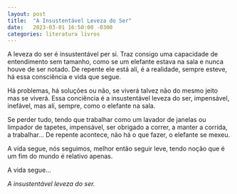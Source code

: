```yaml
---
layout: post
title:  "A Insustentável Leveza do Ser"
date:   2023-03-01 16:50:00 -0300
categories: literatura livros 
---
```

A leveza do ser é insustentável per si. Traz consigo uma capacidade de entendimento sem tamanho, como se um elefante estava na sala e nunca houve de ser notado. De repente ele está alí, é a realidade, sempre esteve, há essa consciência e vida que segue.

Há problemas, há soluções ou não, se viverá talvez não do mesmo jeito mas se viverá. Essa conciência é a insustentável leveza do ser, impensável, inefável, mas alí, sempre, como o elefante na sala.

Se perder tudo, tendo que trabalhar como um lavador de janelas ou limpador de tapetes, impensável, ser obrigado a correr, a manter a corrida, a trabalhar... De repente acontece, não há o que fazer, o elefante se mexeu.

A vida segue, nós seguimos, melhor então seguir leve, tendo noção que é um fim do mundo é relativo apenas.

A vida segue...

*A insustentável leveza do ser.*